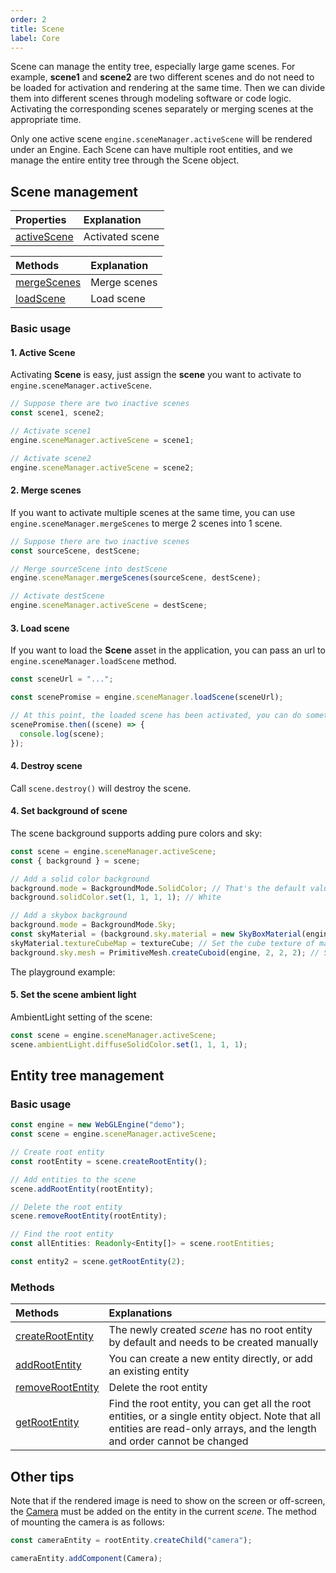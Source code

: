 ```yaml
---
order: 2
title: Scene
label: Core
---
```


Scene can manage the entity tree, especially large game scenes. For example, **scene1** and **scene2** are two different scenes and do not need to be loaded for activation and rendering at the same time. Then we can divide them into different scenes through modeling software or code logic. Activating the corresponding scenes separately or merging scenes at the appropriate time.

Only one active scene `engine.sceneManager.activeScene` will be rendered under an Engine. Each Scene can have multiple root entities, and we manage the entire entity tree through the Scene object.

## Scene management

| Properties                                         | Explanation     |
| :------------------------------------------------- | :-------------- |
| [activeScene](${api}core/SceneManager#activeScene) | Activated scene |

| Methods                                            | Explanation  |
| :------------------------------------------------- | :----------- |
| [mergeScenes](${api}core/SceneManager#mergeScenes) | Merge scenes |
| [loadScene](${api}core/SceneManager#loadScene)     | Load scene   |

### Basic usage

#### 1. Active Scene

Activating **Scene** is easy, just assign the **scene** you want to activate to `engine.sceneManager.activeScene`.

```typescript
// Suppose there are two inactive scenes
const scene1, scene2;

// Activate scene1
engine.sceneManager.activeScene = scene1;

// Activate scene2
engine.sceneManager.activeScene = scene2;
```

#### 2. Merge scenes

If you want to activate multiple scenes at the same time, you can use `engine.sceneManager.mergeScenes` to merge 2 scenes into 1 scene.

```typescript
// Suppose there are two inactive scenes
const sourceScene, destScene;

// Merge sourceScene into destScene
engine.sceneManager.mergeScenes(sourceScene, destScene);

// Activate destScene
engine.sceneManager.activeScene = destScene;
```

#### 3. Load scene

If you want to load the **Scene** asset in the application, you can pass an url to `engine.sceneManager.loadScene` method.

```typescript
const sceneUrl = "...";

const scenePromise = engine.sceneManager.loadScene(sceneUrl);

// At this point, the loaded scene has been activated, you can do something on the loaded scene:
scenePromise.then((scene) => {
  console.log(scene);
});
```

#### 4. Destroy scene

Call `scene.destroy()` will destroy the scene.

#### 4. Set background of scene

The scene background supports adding pure colors and sky:

```typescript
const scene = engine.sceneManager.activeScene;
const { background } = scene;

// Add a solid color background
background.mode = BackgroundMode.SolidColor; // That's the default value of mode
background.solidColor.set(1, 1, 1, 1); // White

// Add a skybox background
background.mode = BackgroundMode.Sky;
const skyMaterial = (background.sky.material = new SkyBoxMaterial(engine)); // Set the material of skybox
skyMaterial.textureCubeMap = textureCube; // Set the cube texture of material
background.sky.mesh = PrimitiveMesh.createCuboid(engine, 2, 2, 2); // Set the mesh of the skybox
```

The playground example:

<playground src="background.ts"></playground>

#### 5. Set the scene ambient light

AmbientLight setting of the scene:

```typescript
const scene = engine.sceneManager.activeScene;
scene.ambientLight.diffuseSolidColor.set(1, 1, 1, 1);
```

## Entity tree management

### Basic usage

```typescript
const engine = new WebGLEngine("demo");
const scene = engine.sceneManager.activeScene;

// Create root entity
const rootEntity = scene.createRootEntity();

// Add entities to the scene
scene.addRootEntity(rootEntity);

// Delete the root entity
scene.removeRootEntity(rootEntity);

// Find the root entity
const allEntities: Readonly<Entity[]> = scene.rootEntities;

const entity2 = scene.getRootEntity(2);
```

### Methods

| Methods | Explanations |
| :-- | :-- |
| [createRootEntity](${api}core/Scene#createRootEntity) | The newly created _scene_ has no root entity by default and needs to be created manually |
| [addRootEntity](${api}core/Scene#addRootEntity) | You can create a new entity directly, or add an existing entity |
| [removeRootEntity](${api}core/Scene#removeRootEntity) | Delete the root entity |
| [getRootEntity](${api}core/Scene#getRootEntity) | Find the root entity, you can get all the root entities, or a single entity object. Note that all entities are read-only arrays, and the length and order cannot be changed |

## Other tips

Note that if the rendered image is need to show on the screen or off-screen, the [Camera](${api}core/Camera) must be added on the entity in the current _scene_. The method of mounting the camera is as follows:

```typescript
const cameraEntity = rootEntity.createChild("camera");

cameraEntity.addComponent(Camera);
```
